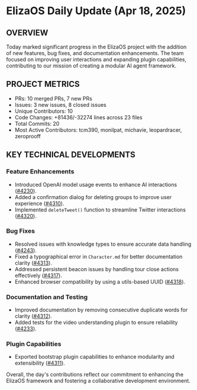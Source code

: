 # ElizaOS Daily Update (Apr 18, 2025)

## OVERVIEW 
Today marked significant progress in the ElizaOS project with the addition of new features, bug fixes, and documentation enhancements. The team focused on improving user interactions and expanding plugin capabilities, contributing to our mission of creating a modular AI agent framework.

## PROJECT METRICS
- PRs: 10 merged PRs, 7 new PRs
- Issues: 3 new issues, 8 closed issues
- Unique Contributors: 10
- Code Changes: +81436/-32274 lines across 23 files
- Total Commits: 20
- Most Active Contributors: tcm390, monilpat, michavie, leopardracer, zeroprooff

## KEY TECHNICAL DEVELOPMENTS

### Feature Enhancements
- Introduced OpenAI model usage events to enhance AI interactions ([#4230](https://github.com/elizaos/eliza/pull/4230)).
- Added a confirmation dialog for deleting groups to improve user experience ([#4310](https://github.com/elizaos/eliza/pull/4310)).
- Implemented `deleteTweet()` function to streamline Twitter interactions ([#4320](https://github.com/elizaos/eliza/pull/4320)).

### Bug Fixes
- Resolved issues with knowledge types to ensure accurate data handling ([#4243](https://github.com/elizaos/eliza/pull/4243)).
- Fixed a typographical error in `Character.md` for better documentation clarity ([#4313](https://github.com/elizaos/eliza/pull/4313)).
- Addressed persistent beacon issues by handling tour close actions effectively ([#4317](https://github.com/elizaos/eliza/pull/4317)).
- Enhanced browser compatibility by using a utils-based UUID ([#4318](https://github.com/elizaos/eliza/pull/4318)).

### Documentation and Testing
- Improved documentation by removing consecutive duplicate words for clarity ([#4312](https://github.com/elizaos/eliza/pull/4312)).
- Added tests for the video understanding plugin to ensure reliability ([#4233](https://github.com/elizaos/eliza/pull/4233)).

### Plugin Capabilities
- Exported bootstrap plugin capabilities to enhance modularity and extensibility ([#4311](https://github.com/elizaos/eliza/pull/4311)). 

Overall, the day's contributions reflect our commitment to enhancing the ElizaOS framework and fostering a collaborative development environment.